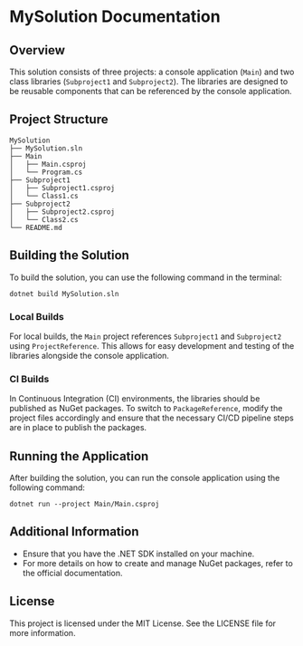 # MySolution Documentation

## Overview
This solution consists of three projects: a console application (`Main`) and two class libraries (`Subproject1` and `Subproject2`). The libraries are designed to be reusable components that can be referenced by the console application.

## Project Structure
```
MySolution
├── MySolution.sln
├── Main
│   ├── Main.csproj
│   └── Program.cs
├── Subproject1
│   ├── Subproject1.csproj
│   └── Class1.cs
├── Subproject2
│   ├── Subproject2.csproj
│   └── Class2.cs
└── README.md
```

## Building the Solution
To build the solution, you can use the following command in the terminal:

```
dotnet build MySolution.sln
```

### Local Builds
For local builds, the `Main` project references `Subproject1` and `Subproject2` using `ProjectReference`. This allows for easy development and testing of the libraries alongside the console application.

### CI Builds
In Continuous Integration (CI) environments, the libraries should be published as NuGet packages. To switch to `PackageReference`, modify the project files accordingly and ensure that the necessary CI/CD pipeline steps are in place to publish the packages.

## Running the Application
After building the solution, you can run the console application using the following command:

```
dotnet run --project Main/Main.csproj
```

## Additional Information
- Ensure that you have the .NET SDK installed on your machine.
- For more details on how to create and manage NuGet packages, refer to the official documentation.

## License
This project is licensed under the MIT License. See the LICENSE file for more information.